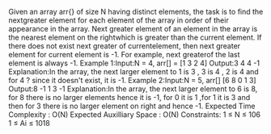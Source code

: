 Given an array arr{} of size N having distinct elements, the task is to find the nextgreater element for each element of the array in order of their appearance in the array.
Next greater element of an element in the array is the nearest element on the rightwhich is greater than the current element.
If there does not exist next greater of currentelement, then next greater element for current element is -1.
For example, next greaterof the last element is always -1.
Example 1:Input:N = 4, arr[] = [1 3 2 4]
Output:3 4 4 -1
Explanation:In the array, the next larger element to 1 is 3 , 3 is 4 , 2 is 4 and for 4 ? since it doesn't exist, it is -1.
Example 2:Input:N = 5, arr[] [6 8 0 1 3]
Output:8 -1 1 3 -1
Explanation:In the array, the next larger element to 6 is 8, for 8 there is no larger elements hence it is -1, for 0 it is 1 ,for 1 it is 3 and then for 3 there is no larger element on right and hence -1.
Expected Time Complexity : O(N)
Expected Auxilliary Space : O(N)
Constraints: 1 ≤ N ≤ 106 1 ≤ Ai ≤ 1018
